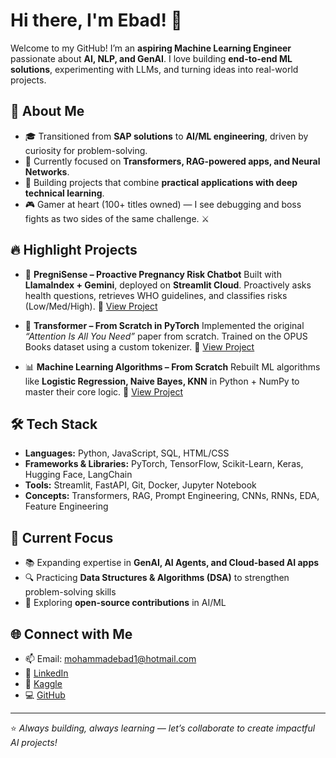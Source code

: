 # Hi there, I'm Ebad! 👋

Welcome to my GitHub! I’m an **aspiring Machine Learning Engineer** passionate about **AI, NLP, and GenAI**. I love building **end-to-end ML solutions**, experimenting with LLMs, and turning ideas into real-world projects.

## 🚀 About Me

* 🎓 Transitioned from **SAP solutions** to **AI/ML engineering**, driven by curiosity for problem-solving.
* 🧠 Currently focused on **Transformers, RAG-powered apps, and Neural Networks**.
* 🎯 Building projects that combine **practical applications with deep technical learning**.
* 🎮 Gamer at heart (100+ titles owned) — I see debugging and boss fights as two sides of the same challenge. ⚔️

## 🔥 Highlight Projects

* 🤖 **PregniSense – Proactive Pregnancy Risk Chatbot**
  Built with **LlamaIndex + Gemini**, deployed on **Streamlit Cloud**. Proactively asks health questions, retrieves WHO guidelines, and classifies risks (Low/Med/High).
  🔗 [View Project](https://github.com/smebad/PregniSense)

* 🧩 **Transformer – From Scratch in PyTorch**
  Implemented the original *“Attention Is All You Need”* paper from scratch. Trained on the OPUS Books dataset using a custom tokenizer.
  🔗 [View Project](https://github.com/smebad/transformer-from-scratch)

* 📊 **Machine Learning Algorithms – From Scratch**
  Rebuilt ML algorithms like **Logistic Regression, Naive Bayes, KNN** in Python + NumPy to master their core logic.
  🔗 [View Project](https://github.com/smebad/Machine-Learning-Algorithms-From-Scratch)

## 🛠️ Tech Stack

* **Languages:** Python, JavaScript, SQL, HTML/CSS
* **Frameworks & Libraries:** PyTorch, TensorFlow, Scikit-Learn, Keras, Hugging Face, LangChain
* **Tools:** Streamlit, FastAPI, Git, Docker, Jupyter Notebook
* **Concepts:** Transformers, RAG, Prompt Engineering, CNNs, RNNs, EDA, Feature Engineering

## 🌟 Current Focus

* 📚 Expanding expertise in **GenAI, AI Agents, and Cloud-based AI apps**
* 🔍 Practicing **Data Structures & Algorithms (DSA)** to strengthen problem-solving skills
* 🤝 Exploring **open-source contributions** in AI/ML

## 🌐 Connect with Me

* 📫 Email: [mohammadebad1@hotmail.com](mailto:mohammadebad1@hotmail.com)
* 💼 [LinkedIn](https://linkedin.com/in/syed-ebad-ml)
* 🏅 [Kaggle](https://www.kaggle.com/)
* 💻 [GitHub](https://github.com/smebad)

---

⭐ *Always building, always learning — let’s collaborate to create impactful AI projects!*
